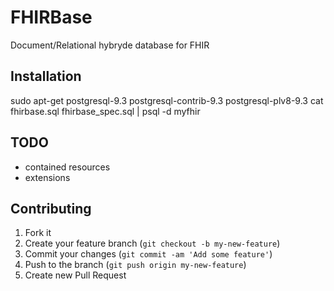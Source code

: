 # FHIRBase

Document/Relational hybryde database for FHIR

## Installation

sudo apt-get postgresql-9.3 postgresql-contrib-9.3 postgresql-plv8-9.3
cat fhirbase.sql fhirbase_spec.sql | psql -d myfhir

## TODO

* contained resources
* extensions

## Contributing

1. Fork it
2. Create your feature branch (`git checkout -b my-new-feature`)
3. Commit your changes (`git commit -am 'Add some feature'`)
4. Push to the branch (`git push origin my-new-feature`)
5. Create new Pull Request
